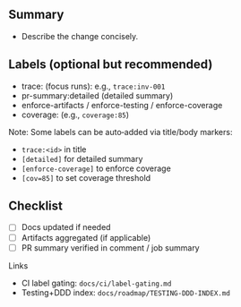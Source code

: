 ## Summary
- Describe the change concisely.

## Labels (optional but recommended)
- trace:<id> (focus runs): e.g., `trace:inv-001`
- pr-summary:detailed (detailed summary)
- enforce-artifacts / enforce-testing / enforce-coverage
- coverage:<pct> (e.g., `coverage:85`)

Note: Some labels can be auto‑added via title/body markers:
- `trace:<id>` in title
- `[detailed]` for detailed summary
- `[enforce-coverage]` to enforce coverage
- `[cov=85]` to set coverage threshold

## Checklist
- [ ] Docs updated if needed
- [ ] Artifacts aggregated (if applicable)
- [ ] PR summary verified in comment / job summary

Links
- CI label gating: `docs/ci/label-gating.md`
- Testing+DDD index: `docs/roadmap/TESTING-DDD-INDEX.md`
